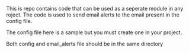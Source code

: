 This is repo contains code that can be used as a seperate module in any roject. The code is used to send email alerts to the email present in the config file.



The config file here is a sample but you must create one in your project.


Both config and email_alerts file should be in the same directory

